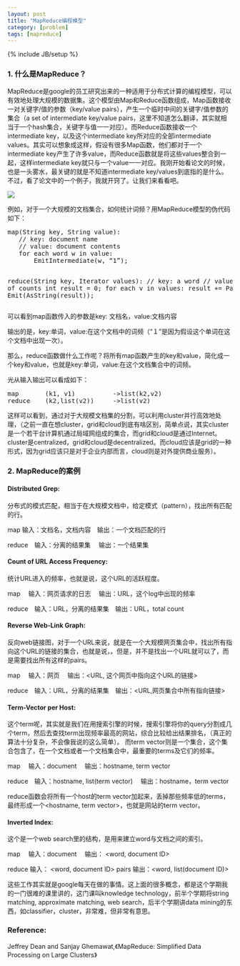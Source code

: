 ```yaml
---
layout: post
title: "MapReduce编程模型"
category: [problem]
tags: [mapreduce]
---
```

{% include JB/setup %}

### 1. 什么是MapReduce？

MapReduce是google的员工研究出来的一种适用于分布式计算的编程模型，可以有效地处理大规模的数据集。这个模型由Map和Reduce函数组成，Map函数接收一对关键字/值的参数（key/value pairs），产生一个临时中间的关键字/值参数的集合（a set of intermediate key/value pairs，这里不知道怎么翻译，其实就相当于一个hash集合，关键字与值一一对应）。而Reduce函数接收一个intermediate key，以及这个intermediate key所对应的全部intermediate values。其实可以想象成这样，假设有很多Map函数，他们都对于一个intermediate key产生了许多value，而Reduce函数就是将这些values整合到一起，这样intermediate key就只与一个value一一对应。我刚开始看论文的时候，也是一头雾水，最关键的就是不知道intermediate key/values到底指的是什么。不过，看了论文中的一个例子，我就开窍了。让我们来看看吧。

![](https://lh5.googleusercontent.com/-gyTRi6-m-yI/Teda2o3fgjI/AAAAAAAAAI4/yUtmlaWcYao/s640/Untitled.jpg)

例如，对于一个大规模的文档集合，如何统计词频？用MapReduce模型的伪代码如下：

<div class="highlight"><pre>
map(String key, String value):
   // key: document name
   // value: document contents
   for each word w in value:
       EmitIntermediate(w, “1”);

reduce(String key, Iterator values):
    // key: a word
    // values: a list of counts
    int result = 0;
    for each v in values:
        result += ParseInt(v);
    Emit(AsString(result));
</pre></div>

可以看到map函数传入的参数是key: 文档名，value:文档内容

输出的是，key:单词，value:在这个文档中的词频（“１”是因为假设这个单词在这个文档中出现一次）。

那么，reduce函数做什么工作呢？将所有map函数产生的key和value，简化成一个key和value，也就是key:单词，value:在这个文档集合中的词频。

光从输入输出可以看成如下：

<div class="highlight"><pre>
map       (k1, v1)          -&gt;list(k2,v2)
reduce    (k2,list(v2))     -&gt;list(v2)
</pre></div>

这样可以看到，通过对于大规模文档集的分割，可以利用cluster并行高效地处理，（之前一直在想cluster，grid和cloud到底有啥区别，简单点说，其实cluster是一个若干台计算机通过局域网组成的集合，而grid和cloud是通过Internet。cluster是centralized，grid和cloud是decentralized。而cloud应该是grid的一种形式，因为grid应该只是对于企业内部而言，cloud则是对外提供商业服务）。

### 2. MapReduce的案例

#### Distributed Grep:

分布式的模式匹配，相当于在大规模文档中，给定模式（pattern），找出所有匹配的行。

map 输入：文档名，文档内容　输出：一个文档匹配的行

reduce　输入：分离的结果集　 输出：一个结果集

#### Count of URL Access Frequency:

统计URL进入的频率，也就是说，这个URL的活跃程度。

map　 输入：网页请求的日志　  输出：URL，这个log中出现的频率

reduce　输入：URL，分离的结果集　输出：URL，total count

#### Reverse Web-Link Graph:

反向web链接图，对于一个URL来说，就是在一个大规模网页集合中，找出所有指向这个URL的链接的集合，也就是说，。但是，并不是找出一个URL就可以了，而是需要找出所有这样的pairs。

map　 输入：网页　  输出：&lt;URL, 这个网页中指向这个URL的链接&gt;

reduce　输入：URL，分离的结果集　输出：&lt;URL,网页集合中所有指向链接&gt;

#### Term-Vector per Host:

这个term呢，其实就是我们在用搜索引擎的时候，搜索引擎将你的query分割成几个term，然后去查找term出现频率最高的网站，综合比较给出结果排名，（真正的算法十分复杂，不会像我说的这么简单）。
而term vector则是一个集合，这个集合包含了，在一个文档或者一个文档集合中，最重要的terms及它们的频率。

map　 输入：document　 输出：hostname, term vector

reduce　输入：hostname, list(term vector) 　输出：hostname，term vector

reduce函数会将所有一个host的term vector加起来，丢掉那些频率低的terms，最终形成一个&lt;hostname, term vector&gt;，也就是网站的term vector。

#### Inverted Index:

这个是一个web search里的结构，是用来建立word与文档之间的索引。

map　 输入：document　 输出： &lt;word, document ID&gt;

reduce  输入： &lt;word, document ID&gt; pairs 输出：&lt;word, list(document ID)&gt;

这些工作其实就是google每天在做的事情。这上面的很多概念，都是这个学期我的一门很难的课里讲的，这门课叫knowledge technology，前半个学期将string matching, approximate matching, web search，后半个学期讲data mining的东西，如classifier，cluster，非常难，但非常有意思。


### Reference:

Jeffrey Dean and Sanjay Ghemawat,《MapReduce: Simplified Data Processing on Large Clusters》